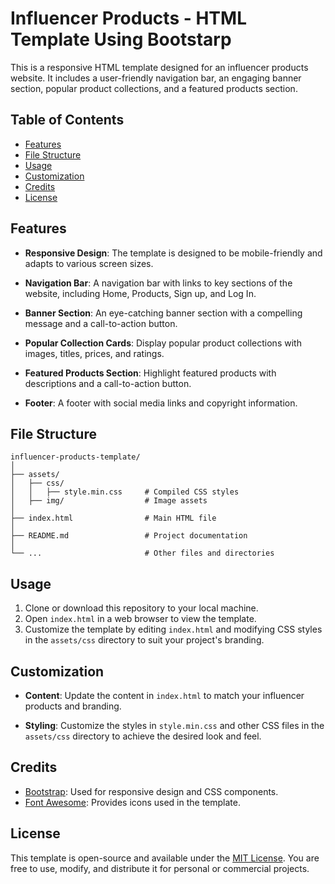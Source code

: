 # Influencer Products - HTML Template Using Bootstarp

This is a responsive HTML template designed for an influencer products website. It includes a user-friendly navigation bar, an engaging banner section, popular product collections, and a featured products section. 

## Table of Contents

- [Features](#features)
- [File Structure](#file-structure)
- [Usage](#usage)
- [Customization](#customization)
- [Credits](#credits)
- [License](#license)

## Features

- **Responsive Design**: The template is designed to be mobile-friendly and adapts to various screen sizes.

- **Navigation Bar**: A navigation bar with links to key sections of the website, including Home, Products, Sign up, and Log In.

- **Banner Section**: An eye-catching banner section with a compelling message and a call-to-action button.

- **Popular Collection Cards**: Display popular product collections with images, titles, prices, and ratings.

- **Featured Products Section**: Highlight featured products with descriptions and a call-to-action button.

- **Footer**: A footer with social media links and copyright information.

## File Structure

```
influencer-products-template/
│
├── assets/
│   ├── css/
│   │   ├── style.min.css     # Compiled CSS styles
│   ├── img/                  # Image assets
│
├── index.html                # Main HTML file
│
├── README.md                 # Project documentation
│
└── ...                       # Other files and directories
```

## Usage

1. Clone or download this repository to your local machine.
2. Open `index.html` in a web browser to view the template.
3. Customize the template by editing `index.html` and modifying CSS styles in the `assets/css` directory to suit your project's branding.

## Customization

- **Content**: Update the content in `index.html` to match your influencer products and branding.

- **Styling**: Customize the styles in `style.min.css` and other CSS files in the `assets/css` directory to achieve the desired look and feel.

## Credits

- [Bootstrap](https://getbootstrap.com/): Used for responsive design and CSS components.
- [Font Awesome](https://fontawesome.com/): Provides icons used in the template.

## License

This template is open-source and available under the [MIT License](LICENSE). You are free to use, modify, and distribute it for personal or commercial projects.
